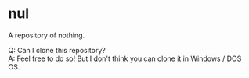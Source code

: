 # nul

A repository of nothing.

Q: Can I clone this repository?  
A: Feel free to do so! But I don't think you can clone it in Windows / DOS OS.
